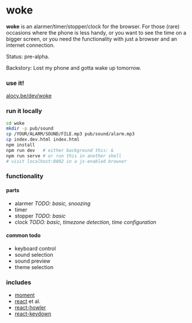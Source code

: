 # woke

[page]: https://alocy.be/dev/woke/

**woke** is an alarmer/timer/stopper/clock for the browser. For those (rare) occasions where the phone is less handy, or you want to see the time on a bigger screen, or you need the functionality with just a browser and an internet connection.

Status: pre-alpha.

Backstory: Lost my phone and gotta wake up tomorrow.

### use it!

[alocy.be/dev/woke][page]

### run it locally

```sh
cd woke
mkdir -p pub/sound
cp /YOUR/ALARM/SOUND/FILE.mp3 pub/sound/alarm.mp3
cp index.dev.html index.html
npm install
npm run dev   # either background this: &
npm run serve # or run this in another shell
# visit localhost:8002 in a js-enabled browser
```

### functionality

#### parts

- alarmer *TODO: basic, snoozing*
- timer
- stopper *TODO: basic*
- clock *TODO: basic, timezone detection, time configuration*

#### common todo

- keyboard control
- sound selection
- sound preview
- theme selection

### includes

- [moment](http://momentjs.com/)
- [react](https://reactjs.org/) et al.
- [react-howler](https://github.com/thangngoc89/react-howler)
- [react-keydown](https://github.com/glortho/react-keydown)
